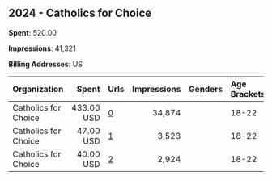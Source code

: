 ## 2024 - Catholics for Choice 
**Spent**: 520.00

**Impressions**: 41,321

**Billing Addresses**: US

|Organization|Spent|Urls|Impressions|Genders|Age Brackets|Country Codes|
|:---|---:|:---|---:|:---|:---|:---|
|Catholics for Choice|433.00 USD|[0](https://www.snap.com/political-ads/asset/05b9859bb4543184bffbbb9cdc6060cdc3a01cc4714da1b390f08e7da3d4946a?mediaType=jpg)|34,874||18-22|united states|
|Catholics for Choice|47.00 USD|[1](https://www.snap.com/political-ads/asset/e5d642d27e54ace8dccb072e4f16ecb414bde5af2e49bf66c52a84ecfdbbf7e8?mediaType=jpg)|3,523||18-22|united states|
|Catholics for Choice|40.00 USD|[2](https://www.snap.com/political-ads/asset/4d194d2a952065f6bcc8ecedb89fc21a2e44a4dcaaedd88c286a31bad11f98f0?mediaType=jpg)|2,924||18-22|united states|
